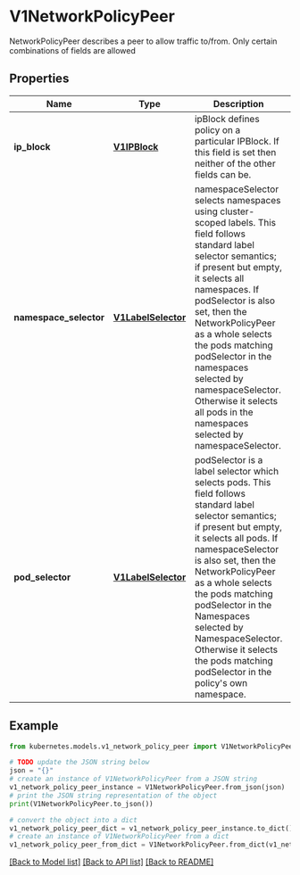 # V1NetworkPolicyPeer

NetworkPolicyPeer describes a peer to allow traffic to/from. Only certain combinations of fields are allowed

## Properties

Name | Type | Description | Notes
------------ | ------------- | ------------- | -------------
**ip_block** | [**V1IPBlock**](V1IPBlock.md) | ipBlock defines policy on a particular IPBlock. If this field is set then neither of the other fields can be. | [optional] 
**namespace_selector** | [**V1LabelSelector**](V1LabelSelector.md) | namespaceSelector selects namespaces using cluster-scoped labels. This field follows standard label selector semantics; if present but empty, it selects all namespaces.  If podSelector is also set, then the NetworkPolicyPeer as a whole selects the pods matching podSelector in the namespaces selected by namespaceSelector. Otherwise it selects all pods in the namespaces selected by namespaceSelector. | [optional] 
**pod_selector** | [**V1LabelSelector**](V1LabelSelector.md) | podSelector is a label selector which selects pods. This field follows standard label selector semantics; if present but empty, it selects all pods.  If namespaceSelector is also set, then the NetworkPolicyPeer as a whole selects the pods matching podSelector in the Namespaces selected by NamespaceSelector. Otherwise it selects the pods matching podSelector in the policy&#39;s own namespace. | [optional] 

## Example

```python
from kubernetes.models.v1_network_policy_peer import V1NetworkPolicyPeer

# TODO update the JSON string below
json = "{}"
# create an instance of V1NetworkPolicyPeer from a JSON string
v1_network_policy_peer_instance = V1NetworkPolicyPeer.from_json(json)
# print the JSON string representation of the object
print(V1NetworkPolicyPeer.to_json())

# convert the object into a dict
v1_network_policy_peer_dict = v1_network_policy_peer_instance.to_dict()
# create an instance of V1NetworkPolicyPeer from a dict
v1_network_policy_peer_from_dict = V1NetworkPolicyPeer.from_dict(v1_network_policy_peer_dict)
```
[[Back to Model list]](../README.md#documentation-for-models) [[Back to API list]](../README.md#documentation-for-api-endpoints) [[Back to README]](../README.md)


